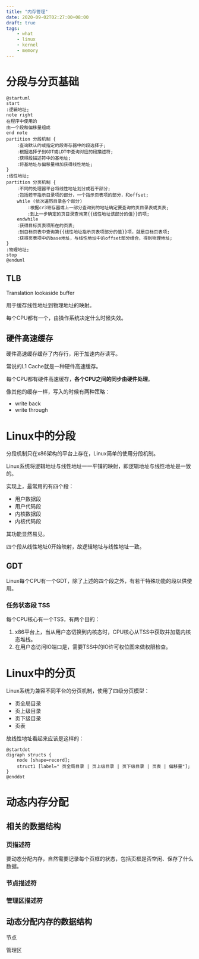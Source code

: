 ```yaml
---
title: "内存管理"
date: 2020-09-02T02:27:00+08:00
draft: true
tags:
    - what
    - linux
    - kernel
    - memory
---
```


# 分段与分页基础

```plantuml
@startuml
start
:逻辑地址;
note right
在程序中使用的
由一个段和偏移量组成
end note
partition 分段机制 {
    :查询默认的或指定的段寄存器中的段选择子;
    :根据选择子到GDT或LDT中查询对应的段描述符;
    :获得段描述符中的基地址;
    :将基地址与偏移量相加获得线性地址;
}
:线性地址;
partition 分页机制 {
    :不同的处理器平台将线性地址划分成若干部分;
    :包括若干指示目录项的部分，一个指示页表项的部分，和offset;
    while (依次遍历目录各个部分)
        :根据cr3寄存器或上一部分查询到的地址确定要查询的页目录表或页表;
        :到上一步确定的页目录查询第{{线性地址该部分的值}}的项;
    endwhile
    :获得目标页表项所在的页表;
    :到目标页表中查询第{{线性地址指示页表项部分的值}}项，就是目标页表项;
    :获得页表项中的base地址，与线性地址中的offset部分组合，得到物理地址;
}
:物理地址;
stop
@enduml
```

## TLB

Translation lookaside buffer

用于缓存线性地址到物理地址的映射。

每个CPU都有一个，由操作系统决定什么时候失效。

## 硬件高速缓存

硬件高速缓存缓存了内存行，用于加速内存读写。

常说的L1 Cache就是一种硬件高速缓存。

每个CPU都有硬件高速缓存，**各个CPU之间的同步由硬件处理**。

像其他的缓存一样，写入的时候有两种策略：

- write back
- write through

# Linux中的分段

分段机制只在x86架构的平台上存在，Linux简单的使用分段机制。

Linux系统将逻辑地址与线性地址一一平铺的映射，即逻辑地址与线性地址是一致的。

实现上，最常用的有四个段：
- 用户数据段
- 用户代码段
- 内核数据段
- 内核代码段

其功能显然易见。

四个段从线性地址0开始映射，故逻辑地址与线性地址一致。

## GDT

Linux每个CPU有一个GDT，除了上述的四个段之外，有若干特殊功能的段以供使用。

### 任务状态段 TSS

每个CPU核心有一个TSS，有两个目的：

1. x86平台上，当从用户态切换到内核态时，CPU核心从TSS中获取并加载内核态堆栈。
1. 在用户态访问IO端口是，需要TSS中的IO许可权位图来做权限检查。

# Linux中的分页

Linux系统为兼容不同平台的分页机制，使用了四级分页模型：

- 页全局目录
- 页上级目录
- 页下级目录
- 页表

故线性地址看起来应该是这样的：

```plantuml
@startdot
digraph structs {
    node [shape=record];
    struct1 [label=" 页全局目录 | 页上级目录 | 页下级目录 | 页表 | 偏移量"];
}
@enddot
```

# 动态内存分配

## 相关的数据结构

### 页描述符

要动态分配内存，自然需要记录每个页框的状态，包括页框是否空闲、保存了什么数据。

### 节点描述符

### 管理区描述符

## 动态分配内存的数据结构

节点

管理区

